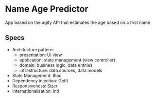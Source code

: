 # Name Age Predictor

App based on the agify API that estimates the age based on a first name

## Specs

- Architecture pattern:
    - presentation: UI view
    - application: state management (view controller)
    - domain: business logic, data entities
    - infrastructure: data sources, data models
- State Management: Bloc
- Dependency injection: GetIt
- Responsiveness: Sizer
- Internationalization: Intl

